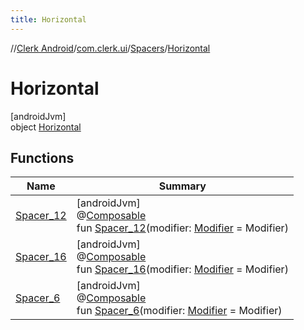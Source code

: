 ```yaml
---
title: Horizontal
---
```

//[Clerk Android](../../../../index.html)/[com.clerk.ui](../../index.html)/[Spacers](../index.html)/[Horizontal](index.html)



# Horizontal



[androidJvm]\
object [Horizontal](index.html)



## Functions


| Name | Summary |
|---|---|
| [Spacer_12](-spacer_12.html) | [androidJvm]<br>@[Composable](https://developer.android.com/reference/kotlin/androidx/compose/runtime/Composable.html)<br>fun [Spacer_12](-spacer_12.html)(modifier: [Modifier](https://developer.android.com/reference/kotlin/androidx/compose/ui/Modifier.html) = Modifier) |
| [Spacer_16](-spacer_16.html) | [androidJvm]<br>@[Composable](https://developer.android.com/reference/kotlin/androidx/compose/runtime/Composable.html)<br>fun [Spacer_16](-spacer_16.html)(modifier: [Modifier](https://developer.android.com/reference/kotlin/androidx/compose/ui/Modifier.html) = Modifier) |
| [Spacer_6](-spacer_6.html) | [androidJvm]<br>@[Composable](https://developer.android.com/reference/kotlin/androidx/compose/runtime/Composable.html)<br>fun [Spacer_6](-spacer_6.html)(modifier: [Modifier](https://developer.android.com/reference/kotlin/androidx/compose/ui/Modifier.html) = Modifier) |

